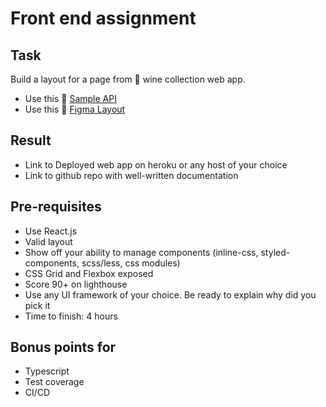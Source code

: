 # Front end assignment
## Task
Build a layout for a page from 🍷 wine collection web app.
- Use this 🧰 [Sample API](https://sampleapis.com/api-list/wines)
- Use this 📐 [Figma Layout](https://figma.com/)

## Result
- Link to Deployed web app on heroku or any host of your choice
- Link to github repo with well-written documentation

## Pre-requisites
- Use React.js
- Valid layout
- Show off your ability to manage components (inline-css, styled-components, scss/less, css modules)
- CSS Grid and Flexbox exposed
- Score 90+ on lighthouse
- Use any UI framework of your choice. Be ready to explain why did you pick it
- Time to finish: 4 hours

## Bonus points for
- Typescript
- Test coverage
- CI/CD
